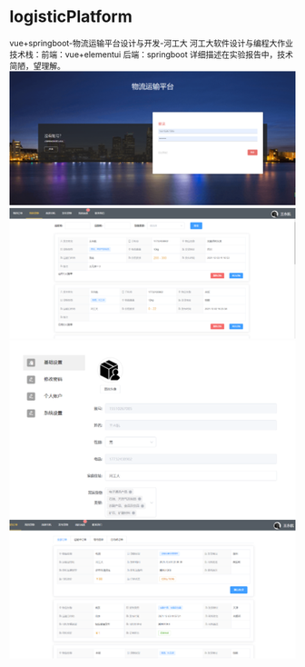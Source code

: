 # logisticPlatform
vue+springboot-物流运输平台设计与开发-河工大
河工大软件设计与编程大作业
技术栈：前端：vue+elementui 后端：springboot
详细描述在实验报告中，技术简陋，望理解。
![image](https://github.com/miskamuska/logisticPlatform/blob/main/img/%E5%9B%BE%E7%89%87%2063.png?raw=true)
![image](https://github.com/miskamuska/logisticPlatform/blob/main/img/%E5%9B%BE%E7%89%87%2064.png?raw=true)
![image](https://github.com/miskamuska/logisticPlatform/blob/main/img/%E5%9B%BE%E7%89%87%2066.png?raw=true)
![image](https://github.com/miskamuska/logisticPlatform/blob/main/img/%E5%9B%BE%E7%89%87%2067.png?raw=true)
